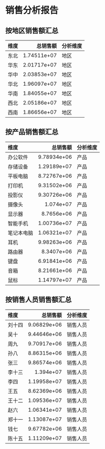 # 销售分析报告

## 按地区销售额汇总
| 维度   |    总销售额 | 分析维度   |
|:-------|------------:|:-----------|
| 东北   | 1.74511e+07 | 地区       |
| 华东   | 2.01717e+07 | 地区       |
| 华中   | 2.03853e+07 | 地区       |
| 华北   | 1.96097e+07 | 地区       |
| 华南   | 1.84055e+07 | 地区       |
| 西北   | 2.05186e+07 | 地区       |
| 西南   | 1.86656e+07 | 地区       |

## 按产品销售额汇总
| 维度       |    总销售额 | 分析维度   |
|:-----------|------------:|:-----------|
| 办公软件   | 9.78934e+06 | 产品       |
| 存储设备   | 1.29189e+07 | 产品       |
| 平板电脑   | 8.72767e+06 | 产品       |
| 打印机     | 9.31502e+06 | 产品       |
| 投影仪     | 9.30726e+06 | 产品       |
| 摄像头     | 1.074e+07   | 产品       |
| 显示器     | 8.7656e+06  | 产品       |
| 智能手机   | 1.00736e+07 | 产品       |
| 笔记本电脑 | 1.06321e+07 | 产品       |
| 耳机       | 9.98263e+06 | 产品       |
| 路由器     | 8.3407e+06  | 产品       |
| 键盘       | 6.91841e+06 | 产品       |
| 音箱       | 8.21661e+06 | 产品       |
| 鼠标       | 1.14797e+07 | 产品       |

## 按销售人员销售额汇总
| 维度   |    总销售额 | 分析维度   |
|:-------|------------:|:-----------|
| 刘十四 | 9.06829e+06 | 销售人员   |
| 吴十   | 9.44646e+06 | 销售人员   |
| 周九   | 9.70917e+06 | 销售人员   |
| 孙八   | 8.86315e+06 | 销售人员   |
| 张三   | 9.86574e+06 | 销售人员   |
| 李十三 | 1.394e+07   | 销售人员   |
| 李四   | 1.19958e+07 | 销售人员   |
| 王五   | 8.62369e+06 | 销售人员   |
| 王十二 | 1.09536e+07 | 销售人员   |
| 赵六   | 1.06341e+07 | 销售人员   |
| 郑十一 | 1.13087e+07 | 销售人员   |
| 钱七   | 9.67782e+06 | 销售人员   |
| 陈十五 | 1.11209e+07 | 销售人员   |

